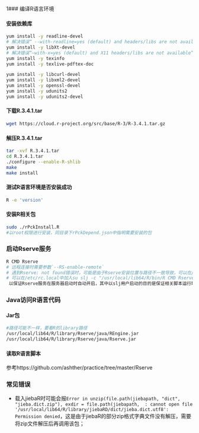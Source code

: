 ﻿1### 编译R语言环境
#### 安装依赖库
```bash
yum install -y readline-devel      
# 解决错误“ --with-readline=yes (default) and headers/libs are not available”
yum install -y libXt-devel         
# 解决错误“–with-x=yes (default) and X11 headers/libs are not available”
yum install -y texinfo
yum install -y texlive-pdftex-doc

yum install -y libcurl-devel
yum install -y libxml2-devel
yum install -y openssl-devel
yum install -y udunits2
yum install -y udunits2-devel
```

#### 下载R.3.4.1.tar
```bash
wget https://cloud.r-project.org/src/base/R-3/R-3.4.1.tar.gz
```

#### 解压R.3.4.1.tar
```bash
tar -xvf R.3.4.1.tar
cd R.3.4.1.tar
./configure --enable-R-shlib
make
make install
```

#### 测试R语言环境是否安装成功
```bash
R -e 'version'
```

#### 安装R相关包
```bash
sudo ./rPckInstall.R	
#以root权限进行安装，同目录下rPckDepend.json中指明需要安装的包
```

### 启动Rserve服务
```bash
R CMD Rserve	
# 远程连接时需要参数`--RS-enable-remote`
# 遇到Rserve: not found错误时，可能是由于Rserve安装位置与路径不一致导致，可以在/usr/local/lib64/R/bin/创建软连接：ln -s /usr/lib64/R/library/Rserve/libs/Rserve Rserve
# 可以在/etc/rc.local中加入su slj -c "/usr/local/lib64/R/bin/R CMD Rserve --RS-conf /home/slj/Rserv_conf/Rserv.conf"
 以保证Rserve服务在服务器启动时自动开启，其中以slj用户启动的目的是保证相关脚本运行环境与其中代码逻辑保持一致，如以root身份启动Rserve，则需要在/root下增加/log、/sna、/topic_model、/topic_model/data等目录及基础数据文件以供脚本使用
```

### Java访问R语言代码

#### Jar包
```bash
#路径可能不一样，要看R的library路径
/usr/local/lib64/R/library/Rserve/java/REngine.jar 
/usr/local/lib64/R/library/Rserve/java/Rserve.jar
```

#### 读取R语言脚本
参考https://github.com/ashther/practice/tree/master/Rserve

### 常见错误
* 载入jiebaR时可能会报`Error in unzip(file.path(jiebapath, "dict", "jieba.dict.zip"), exdir = file.path(jiebapath,  : cannot open file '/usr/local/lib64/R/library/jiebaRD/dict/jieba.dict.utf8': Permission denied`，这是由于jiebaR的部分zip格式字典文件没有解压，需要将zip文件解压后再调用该包；
